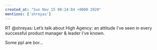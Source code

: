 ```yaml
---
created_at: "Sun Nov 15 00:24:04 +0000 2020"
mentions: ['shreyas']
---
```


RT @shreyas: Let’s talk about High Agency: an attitude I’ve seen in every successful product manager &amp; leader I’ve known.

Some ppl are bor…